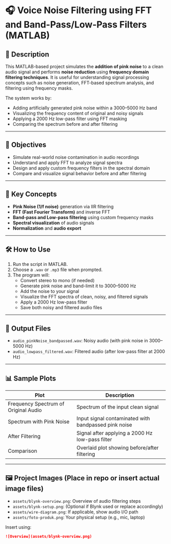 # 🎧 Voice Noise Filtering using FFT and Band-Pass/Low-Pass Filters (MATLAB)

## 📌 Description
This MATLAB-based project simulates the **addition of pink noise** to a clean audio signal and performs **noise reduction** using **frequency domain filtering techniques**. It is useful for understanding signal processing concepts such as noise generation, FFT-based spectrum analysis, and filtering using frequency masks.

The system works by:
- Adding artificially generated pink noise within a 3000–5000 Hz band
- Visualizing the frequency content of original and noisy signals
- Applying a 2000 Hz low-pass filter using FFT masking
- Comparing the spectrum before and after filtering

---

## 🎯 Objectives
- Simulate real-world noise contamination in audio recordings
- Understand and apply FFT to analyze signal spectra
- Design and apply custom frequency filters in the spectral domain
- Compare and visualize signal behavior before and after filtering

---

## 🧠 Key Concepts
- **Pink Noise (1/f noise)** generation via IIR filtering
- **FFT (Fast Fourier Transform)** and inverse FFT
- **Band-pass and Low-pass filtering** using custom frequency masks
- **Spectral visualization** of audio signals
- **Normalization** and **audio export**

---

## 🛠️ How to Use
1. Run the script in MATLAB.
2. Choose a `.wav` or `.mp3` file when prompted.
3. The program will:
   - Convert stereo to mono (if needed)
   - Generate pink noise and band-limit it to 3000–5000 Hz
   - Add the noise to your signal
   - Visualize the FFT spectra of clean, noisy, and filtered signals
   - Apply a 2000 Hz low-pass filter
   - Save both noisy and filtered audio files

---

## 📁 Output Files
- `audio_pinkNoise_bandpassed.wav`: Noisy audio (with pink noise in 3000–5000 Hz)
- `audio_lowpass_filtered.wav`: Filtered audio (after low-pass filter at 2000 Hz)

---

## 📊 Sample Plots
| Plot | Description |
|------|-------------|
| Frequency Spectrum of Original Audio | Spectrum of the input clean signal |
| Spectrum with Pink Noise | Input signal contaminated with bandpassed pink noise |
| After Filtering | Signal after applying a 2000 Hz low-pass filter |
| Comparison | Overlaid plot showing before/after filtering |

---

## 🖼️ Project Images (Place in repo or insert actual image files)
- `assets/blynk-overview.png`: Overview of audio filtering steps
- `assets/blynk-setup.png`: (Optional if Blynk used or replace accordingly)
- `assets/wire-diagram.png`: If applicable, show audio I/O path
- `assets/foto-produk.png`: Your physical setup (e.g., mic, laptop)

Insert using:
```markdown
![Overview](assets/blynk-overview.png)
